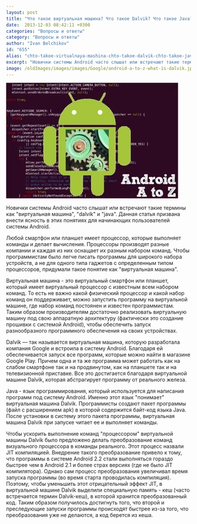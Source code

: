```yaml
---
layout: post
title: "Что такое виртуальная машина? Что такое Dalvik? Что такое Java? "
date:  2013-12-03 08:42:11 +0300
categories: "Вопросы и ответы"
category: "Вопросы и ответы"
author: "Ivan Belchikov"
id: "655"
alias: "chto-takoe-virtualnaya-mashina-chto-takoe-dalvik-chto-takoe-java"
excerpt: "Новички системы Android часто слышат или встречают такие термины как виртуальная машина, dalvik и java. Данная статья призвана внести ясность в этих понятиях для начинающих пользователей системы Android."
image: /oldImages/images/images/Google/android-a-to-z-what-is-dalvik.jpg
---
```

<img src="/oldImages/images/images/Google/android-a-to-z-what-is-dalvik.jpg" alt="Виртуальная машина Dalvik в Android" />

Новички системы Android часто слышат или встречают такие термины как "виртуальная машина", "dalvik" и "java". Данная статья призвана внести ясность в этих понятиях для начинающих пользователей системы Android.


Любой смартфон или планшет имеет процессор, которые выполняет команды и делает вычисления. Процессоры производят разные компании и каждая из них оснащает их разным набором команд. Чтобы программистам было легче писать программы для широкого набора устройств, а не для одного типа гаджетов с определенным типом процессоров, придумали такое понятие как "виртуальная машина". 

Виртуальная машина - это виртуальный смартфон или планшет, который имеет виртуальный процессор с известным всем набором команд. То есть не важно какой физический процессор и какой набор команд он поддерживает, можно запустить программу на виртуальной машине, где набор команд постоянен и известен программистам. Таким образом производителям достаточно реализовать виртуальную машину под свою аппаратную архитектуру (фактически это создание прошивки с системой Android), чтобы обеспечить запуск разнообразного программного обеспечения на своих устройствах.   

Dalvik — так называется виртуальная машина, которую разработала компания Google и встроила в систему Android. Благодаря ей обеспечивается запуск все программ, которые можно найти в магазине Google Play. Причем одна и та же программа может работать как на слабом смартфоне так и на продвинутом, как на планшете так и на телевизионной приставке. Все это достигается благодаря виртуальной машине Dalvik, которая абстрагирует программу от реального железа. 

Java - язык программирования, который используется для написания программ под систему Android. Именно этот язык "понимает" виртуальная машина Dalvik. Программисты создают пакет программы (файл с расширением apk) в которой содержится байт-код языка Java. После установки в систему этого пакета программы, виртуальная машина Dalvik при запуске читает ее и выполняет команды. 

Чтобы ускорить выполнение команд "процессором" виртуальной машины Dalvik было предложено делать преобразование команд визуального процессора в команды реального. Этот процесс назвали JIT компиляцией. Внедрение такого преобразование привело к тому, что программы в системе Android 2.2 стали выполняться гораздо быстрее чем в Android 2.1 и более страх версиях (где не было JIT компилятора). Однако сам процесс преобразования увеличивал время запуска программы (во время старта проводилась компиляция). Поэтому, чтобы уменьшить этот отрицательный эффект JIT, в виртуальной машине Dalvik выделили специальную память - кеш (часто встречается термин Dalvik-кеш), в которой хранится преобразованный код. Таким образом получилось достигнуть того, что второй и преследующие запуски программы происходят быстрее из-за того, что преобразования уже не делаются, а код берется из кеша.

 
